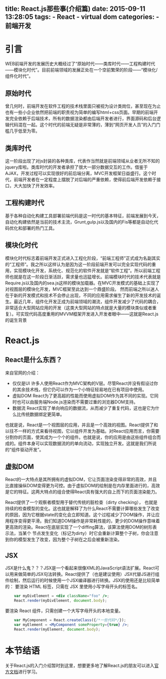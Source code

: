 title: React.js那些事(介绍篇)
date: 2015-09-11 13:28:05
tags:
    - React
    - virtual dom
categories:
    - 前端开发
---

# 引言
WEB前端开发的发展历史大概经过了“原始时代——类库时代——工程构建时代——模块化时代”。目前前端领域的发展正处在一个空前繁荣的阶段——“模块化/组件化时代”。

## 原始时代
曾几何时，前端开发在软件工程的技术栈里面只被视为设计类岗位，甚至现在为止也有一些小企业依然把前端的职责视为简单的编写html+css页面。早期的前端开发完全依赖于后端技术，所有的数据渲染都由后端开发者进行，界面源码和后台逻辑代码混在一起。这个时代的前端无疑是非常薄的，薄到“网页开发人员”的入门门槛几乎低至为零。
<!--more-->
## 类库时代
这一阶段出现了对js封装的各种类库，代表作当然就是前端领域从业者无所不知的jquery库啦。类库时代的开发者承担了很大一部分数据交互的工作。借鉴于AJAX，开发过程可以实现很好的前后端分离，MVC开发框架日益盛行。这个时代，前端开发者在一定程度上摆脱了对后端的严重依赖，使得前后端开发依赖于接口，大大加快了开发效率。

## 工程构建时代
基于各种自动化构建工具部署前端代码是这一时代的基本特征，前端发展到今天，自动化构建依然是当前的技术主流，Grunt,gulp.js以及国内的Fis等都是自动化代码优化和部署的热门工具。

## 模块化时代
模块化时代标志着前端开发正式进入工程化阶段，“前端工程师”正式成为名副其实的“工程师”。我之所以这样认为是因为这一阶段前端开发可以完全实现代码的重用，实现模块化开发，系统化、规范化的软件开发就是“软件工程”。所以前端工程师也就是在这一阶段日渐活跃，需求量也迅猛增长。前端模块时代的技术代表就是Require.js以及国内的sea.js这样的模块加载器。在MVC开发模式的基础上实现了对视图层的模块化开发，MVC框架至此达到一个鼎盛阶段。
然而前端之所以迷人在于新的开发模式和技术不会停止出现，不同的应用需求催生了新的开发技术的诞生。最近几年，组件化开发正成为前端领域的潮流，组件开发减少了代码的耦合，非常适合大型网站应用的开发（这类大型网站的特点就是大量的模块类似或者重复）。可实现代码高度重用的MVVM框架开发进入开发者眼中——这就是React.js的诞生背景

# React.js
## React是什么东西？
来自官网的介绍：
* 仅仅是UI
许多人使用React作为MVC架构的V层。尽管React并没有假设过你的其余技术栈，但它仍可以作为一个小特征轻易地在已有项目中使用。
* 虚拟DOM
React为了更高超的性能而使用虚拟DOM作为其不同的实现。它同时也可以由服务端Node.js渲染而不需要过重的浏览器DOM支持。
* 数据流
React实现了单向响应的数据流，从而减少了重复代码，这也是它为什么比传统数据绑定更简单。

也就是说，React是一个视图层的应用，并且是一个高效的视图。React提供了和以往不一样的方式来看待视图，它以组件开发为基础。对React应用而言，你需要分割你的页面，使其成为一个个的组件。也就是说，你的应用是由这些组件组合而成的。组件本身可以实现数据流的的单向流动，实现独立开发。这就是我们所说的“组件驱动开发”。

## 虚拟DOM
React的一大特点是其所拥有的虚拟DOM，它让页面渲染变得非常的高效，并且比直接操纵DOM变得更为可控。由于虚拟DOM的绘制是在内存里面进行的，高效是它的特征。这两大特点的组合使得React具有强大的自上而下的页面渲染能力。

React提供了一个观察者模型用于替代传统的脏检查（dirty checking）， 也就是持续的检查模型的变化。这也就是解释了为什么React不需要计算哪些发生了改变的原因，因为它根据state的变化会立即知道。这个过程减少了DOM操作，并让应用程序变得更平滑。我们知道DOM操作是非常耗性能的，更少的DOM操作意味着更高效的渲染。React在底层实现了一个diffing算法，该算法使用DOM的树形表示法，当某个 节点发生变化（标记为dirty）时它会重新计算整个子树，你会注意到你的模型发生了改变，因为整个子树在之后会被重新渲染。

## JSX
JSX是什么鬼？？？JSX是一个看起来很像XML的JavaScript语法扩展。React可以用来做简单的JSX句法转换。React提供了（也是建议使用）JSX代替JS进行组件绘制，然后运行的时候使用一个JSX编译器进行转换。JSX的使用还是比较简单的：
要渲染 HTML 标签，只需在 JSX 里使用小写字母开头的标签名。
```jsx
    var myDivElement = <div className="foo" />;
    React.render(myDivElement, document.body);
```
要渲染 React 组件，只需创建一个大写字母开头的本地变量。
```jsx
    var MyComponent = React.createClass({/*一些代码*/});
    var myElement = <MyComponent someProperty={true} />;
    React.render(myElement, document.body);
```

# 本节结语
关于React.js的入门介绍暂时到这里，想要更多地了解React.js的朋友可以进入[官方文档](http://reactjs.cn/)进行学习。





